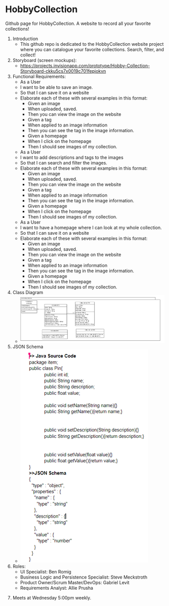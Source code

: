 # HobbyCollection
Github page for HobbyCollection. A website to record all your favorite collections!
1. Introduction
    * This github repo is dedicated to the HobbyCollection website project where you can catalogue your favorite collections. Search, filter, and collect!
2. Storyboard (screen mockups):
    * https://projects.invisionapp.com/prototype/Hobby-Collection-Storyboard-ckku5cs7x0019c701fepjokvn
3. Functional Requirements:
    * As a User
    * I want to be able to save an image.
    * So that I can save it on a website
    * Elaborate each of these with several examples in this format:
        * Given an image
        * When uploaded, saved.
        * Then you can view the image on the website
        * Given a tag
        * When applied to an image information
        * Then you can see the tag in the image information.
        * Given a homepage
        * When I click on the homepage
        * Then I should see images of my collection.
    * As a User
    * I want to add descriptions and tags to the images
    * So that I can search and filter the images.
    * Elaborate each of these with several examples in this format:
        * Given an image
        * When uploaded, saved.
        * Then you can view the image on the website
        * Given a tag
        * When applied to an image information
        * Then you can see the tag in the image information.
        * Given a homepage
        * When I click on the homepage
        * Then I should see images of my collection.
    * As a User
    * I want to have a homepage where I can look at my whole collection.
    * So that I can save it on a website
    * Elaborate each of these with several examples in this format:
        * Given an image
        * When uploaded, saved.
        * Then you can view the image on the website
        * Given a tag
        * When applied to an image information
        * Then you can see the tag in the image information.
        * Given a homepage
        * When I click on the homepage
        * Then I should see images of my collection.
4. Class Diagram
    * ![Class Diagram](/Images/HobbyCollection.png)
5. JSON Schema
    * ![JSON Schema](/Images/JSONSchema.png)
6. Roles:
    * UI Specialist: Ben Romig
    * Business Logic and Persistence Specialist: Steve Meckstroth
    * Product Owner/Scrum Master/DevOps: Gabriel Levit
    * Requirements Analyst: Allie Prusha

7) Meets at Wednesday 5:00pm weekly.